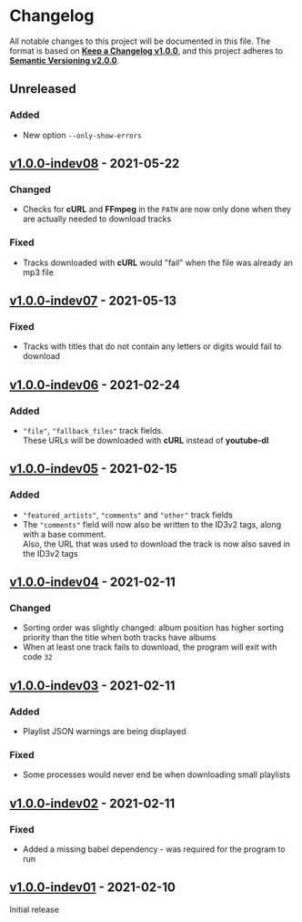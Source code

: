 <!--
  Copyright (c) 2023 Michael Federczuk
  SPDX-License-Identifier: CC-BY-SA-4.0
-->

<!-- markdownlint-disable no-duplicate-heading -->

# Changelog #

All notable changes to this project will be documented in this file.
The format is based on [**Keep a Changelog v1.0.0**](https://keepachangelog.com/en/1.0.0/),
and this project adheres to [**Semantic Versioning v2.0.0**](https://semver.org/spec/v2.0.0.html).

## Unreleased ##

### Added ###

* New option `--only-show-errors`

## [v1.0.0-indev08] - 2021-05-22 ##

[v1.0.0-indev08]: https://github.com/mfederczuk/youtube-dl-playlist/releases/tag/v1.0.0-indev08

### Changed ###

* Checks for **cURL** and **FFmpeg** in the `PATH` are now only done when they are actually needed to download tracks

### Fixed ###

* Tracks downloaded with **cURL** would "fail" when the file was already an mp3 file

## [v1.0.0-indev07] - 2021-05-13 ##

[v1.0.0-indev07]: https://github.com/mfederczuk/youtube-dl-playlist/releases/tag/v1.0.0-indev07

### Fixed ###

* Tracks with titles that do not contain any letters or digits would fail to download

## [v1.0.0-indev06] - 2021-02-24 ##

[v1.0.0-indev06]: https://github.com/mfederczuk/youtube-dl-playlist/releases/tag/v1.0.0-indev06

### Added ###

* `"file"`, `"fallback_files"` track fields.  
  These URLs will be downloaded with **cURL** instead of **youtube-dl**

## [v1.0.0-indev05] - 2021-02-15 ##

[v1.0.0-indev05]: https://github.com/mfederczuk/youtube-dl-playlist/releases/tag/v1.0.0-indev05

### Added ###

* `"featured_artists"`, `"comments"` and `"other"` track fields
* The `"comments"` field will now also be written to the ID3v2 tags, along with a base comment.  
  Also, the URL that was used to download the track is now also saved in the ID3v2 tags

## [v1.0.0-indev04] - 2021-02-11 ##

[v1.0.0-indev04]: https://github.com/mfederczuk/youtube-dl-playlist/releases/tag/v1.0.0-indev04

### Changed ###

* Sorting order was slightly changed: album position has higher sorting priority than the title when both tracks have
  albums
* When at least one track fails to download, the program will exit with code `32`

## [v1.0.0-indev03] - 2021-02-11 ##

[v1.0.0-indev03]: https://github.com/mfederczuk/youtube-dl-playlist/releases/tag/v1.0.0-indev03

### Added ###

* Playlist JSON warnings are being displayed

### Fixed ###

* Some processes would never end be when downloading small playlists

## [v1.0.0-indev02] - 2021-02-11 ##

[v1.0.0-indev02]: https://github.com/mfederczuk/youtube-dl-playlist/releases/tag/v1.0.0-indev02

### Fixed ###

* Added a missing babel dependency - was required for the program to run

## [v1.0.0-indev01] - 2021-02-10 ##

[v1.0.0-indev01]: https://github.com/mfederczuk/youtube-dl-playlist/releases/tag/v1.0.0-indev01

Initial release
